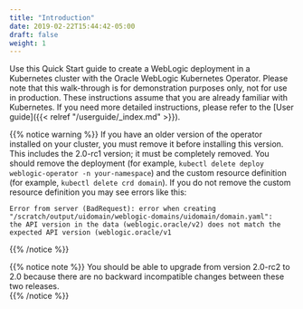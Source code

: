 ```yaml
---
title: "Introduction"
date: 2019-02-22T15:44:42-05:00
draft: false
weight: 1
---
```


Use this Quick Start guide to create a WebLogic deployment in a Kubernetes cluster with the Oracle WebLogic Kubernetes Operator. Please note that this walk-through is for demonstration purposes only, not for use in production.
These instructions assume that you are already familiar with Kubernetes.  If you need more detailed instructions, please
refer to the [User guide]({{< relref "/userguide/_index.md" >}}).

{{% notice warning %}}
If you have an older version of the operator installed on your cluster, you must remove
it before installing this version.  This includes the 2.0-rc1 version; it must be completely removed.
You should remove the deployment (for example, `kubectl delete deploy weblogic-operator -n your-namespace`) and the custom
resource definition (for example, `kubectl delete crd domain`).  If you do not remove
the custom resource definition you may see errors like this:
```
Error from server (BadRequest): error when creating "/scratch/output/uidomain/weblogic-domains/uidomain/domain.yaml":
the API version in the data (weblogic.oracle/v2) does not match the expected API version (weblogic.oracle/v1
```
{{% /notice %}}

{{% notice note %}}
You should be able to upgrade from version 2.0-rc2 to 2.0 because there are no backward incompatible changes between these two releases.  
{{% /notice %}}
